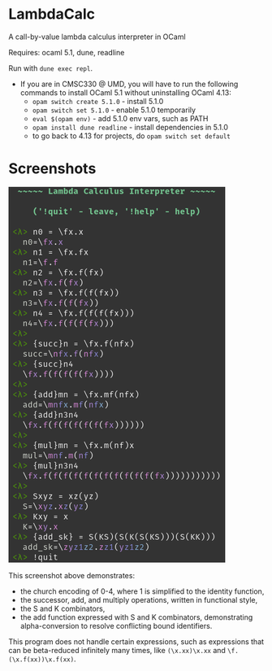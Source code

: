 # LambdaCalc
A call-by-value lambda calculus interpreter in OCaml

Requires: ocaml 5.1, dune, readline

Run with `dune exec repl`.

 * If you are in CMSC330 @ UMD, you will have to run the following commands
   to install OCaml 5.1 without uninstalling OCaml 4.13:
   * `opam switch create 5.1.0` - install 5.1.0
   * `opam switch set 5.1.0` - enable 5.1.0 temporarily
   * `eval $(opam env)` - add 5.1.0 env vars, such as PATH
   * `opam install dune readline` - install dependencies in 5.1.0
   * to go back to 4.13 for projects, do `opam switch set default`

# Screenshots

![screenshot](res/scrot.png)

This screenshot above demonstrates:

 * the church encoding of 0-4, where 1 is simplified to the identity function,
 * the successor, add, and multiply operations, written in functional style,
 * the S and K combinators,
 * the add function expressed with S and K combinators, demonstrating
   alpha-conversion to resolve conflicting bound identifiers.

This program does not handle certain expressions, such as expressions that can
be beta-reduced infinitely many times, like `(\x.xx)\x.xx` and
`\f.(\x.f(xx))\x.f(xx)`.
